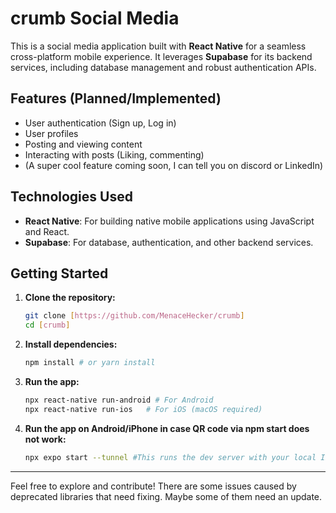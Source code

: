 # crumb Social Media 

This is a social media application built with **React Native** for a seamless cross-platform mobile experience. It leverages **Supabase** for its backend services, including database management and robust authentication APIs.

## Features (Planned/Implemented)

* User authentication (Sign up, Log in)
* User profiles
* Posting and viewing content
* Interacting with posts (Liking, commenting)
* (A super cool feature coming soon, I can tell you on discord or LinkedIn)

## Technologies Used

* **React Native**: For building native mobile applications using JavaScript and React.
* **Supabase**: For database, authentication, and other backend services.

## Getting Started

1.  **Clone the repository:**
    ```bash
    git clone [https://github.com/MenaceHecker/crumb]
    cd [crumb]
    ```
2.  **Install dependencies:**
    ```bash
    npm install # or yarn install
    ```

3.  **Run the app:**
    ```bash
    npx react-native run-android # For Android
    npx react-native run-ios   # For iOS (macOS required)

    ```
4.  **Run the app on Android/iPhone in case QR code via npm start does not work:**
    ```bash
    npx expo start --tunnel #This runs the dev server with your local IPv4 address
    
    ``` 

---

Feel free to explore and contribute! There are some issues caused by deprecated libraries that need fixing. Maybe some of them need an update. 